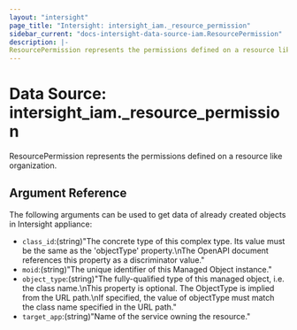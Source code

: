 ```yaml
---
layout: "intersight"
page_title: "Intersight: intersight_iam._resource_permission"
sidebar_current: "docs-intersight-data-source-iam.ResourcePermission"
description: |-
ResourcePermission represents the permissions defined on a resource like organization.
---
```


# Data Source: intersight_iam._resource_permission
ResourcePermission represents the permissions defined on a resource like organization.
## Argument Reference
The following arguments can be used to get data of already created objects in Intersight appliance:
* `class_id`:(string)"The concrete type of this complex type. Its value must be the same as the 'objectType' property.\nThe OpenAPI document references this property as a discriminator value."
* `moid`:(string)"The unique identifier of this Managed Object instance."
* `object_type`:(string)"The fully-qualified type of this managed object, i.e. the class name.\nThis property is optional. The ObjectType is implied from the URL path.\nIf specified, the value of objectType must match the class name specified in the URL path."
* `target_app`:(string)"Name of the service owning the resource."

